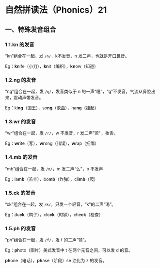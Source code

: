 # 自然拼读法（Phonics）21

## 一、特殊发音组合

### 1.1.kn 的发音

“kn”组合在一起，发 `/n/`，k不发音，n 发二声，也就是开口鼻音。

Eg：**kn**ife（小刀），**kn**it（编织），**kn**ow（知道）

### 1.2.ng 的发音

“ng”组合在一起，发 `/ŋ/`，发音类似于 n 的一声“嗯”，“g”不发音，气流从鼻腔出来，震动声带发音。

Eg：ki**ng**（国王），so**ng**（歌曲），ha**ng**（挂起）

### 1.3.wr 的发音

“wr”组合在一起，发 `/r/`，w 不发音，r 发二声”若〞，抬舌。

Eg：**wr**ite（写），**wr**ong（错误），**wr**ap（捆绑）

### 1.4.mb 的发音

“mb”组合在一起，发 `/m/`，m 发二声“么”，b 不发声

Eg：la**mb**（羔羊），bo**mb**（炸弹），cli**mb**（爬）

### 1.5.ck 的发音

“ck”组合在一起，发 `/k/`，只发一个轻音，“k”的二声“渴”。

Eg：du**ck**（鸭子），clo**ck**（时钟），che**ck**（检查）

### 1.5.ph 的发音

“ph”组合在一起，发 `/f/`，发 f 的二声“辅”。

Eg：**ph**oto（图片）美式发音中 t 在两个元音之间，可以发 d 的音。

**ph**one（电话），**ph**ase（阶段）se 浊化为 z 的发音。
